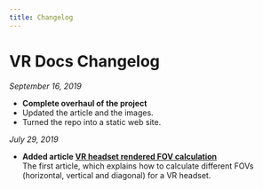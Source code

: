 ```yaml
---
title: Changelog
---
```


# VR Docs Changelog

*September 16, 2019*
* **Complete overhaul of the project**  
* Updated the article and the images.
* Turned the repo into a static web site.

*July 29, 2019*
* **Added article [VR headset rendered FOV calculation](/docs/hmd_fov_calculation)**  
The first article, which explains how to calculate different FOVs (horizontal,
vertical and diagonal) for a VR headset.
